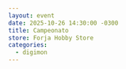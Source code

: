 ```yaml
---
layout: event
date: 2025-10-26 14:30:00 -0300
title: Campeonato
store: Forja Hobby Store
categories:
  - digimon
---
```


